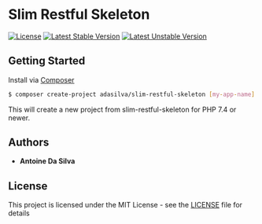 # Slim Restful Skeleton

[![License](https://poser.pugx.org/adasilva/slim-restful-skeleton/license)](https://packagist.org/packages/adasilva/slim-restful)
[![Latest Stable Version](https://poser.pugx.org/adasilva/slim-restful-skeleton/version)](https://packagist.org/packages/adasilva/slim-restful)
[![Latest Unstable Version](https://poser.pugx.org/adasilva/slim-restful-skeleton/v/unstable)](//packagist.org/packages/adasilva/slim-restful)

## Getting Started

Install via [Composer](http://getcomposer.org)
```bash
$ composer create-project adasilva/slim-restful-skeleton [my-app-name]
```

This will create a new project from slim-restful-skeleton for PHP 7.4 or newer.

## Authors

* **Antoine Da Silva**

## License

This project is licensed under the MIT License - see the [LICENSE](LICENSE) file for details
